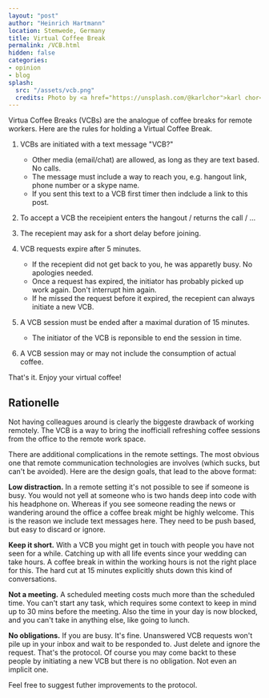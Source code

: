 ```yaml
---
layout: "post"
author: "Heinrich Hartmann"
location: Stemwede, Germany
title: Virtual Coffee Break
permalink: /VCB.html
hidden: false
categories:
- opinion
- blog
splash:
  src: "/assets/vcb.png"
  credits: Photo by <a href="https://unsplash.com/@karlchor">karl chor</a> on Unsplash
---
```


Virtua Coffee Breaks (VCBs) are the analogue of coffee breaks for remote workers.
Here are the rules for holding a Virtual Coffee Break.

1. VCBs are initiated with a text message "VCB?"
   - Other media (email/chat) are allowed, as long as they are text based. No calls.
   - The message must include a way to reach you, e.g. hangout link, phone number or a skype name.
   - If you sent this text to a VCB first timer then indclude a link to this post.

1. To accept a VCB the receipient enters the hangout / returns the call / ...

1. The recepient may ask for a short delay before joining.

1. VCB requests expire after 5 minutes.
   - If the recepient did not get back to you, he was apparetly busy. No apologies needed.
   - Once a request has expired, the initiator has probably picked up work again. Don't interrupt him again.
   - If he missed the request before it expired, the recepient can always initiate a new VCB.

1. A VCB session must be ended after a maximal duration of 15 minutes.
   - The initiator of the VCB is reponsible to end the session in time.

1. A VCB session may or may not include the consumption of actual coffee.

That's it. Enjoy your virtual coffee!


## Rationelle

Not having colleagues around is clearly the biggeste drawback of working remotely.
The VCB is a way to bring the inofficiall refreshing coffee sessions from the office to the remote work space.

There are additional complications in the remote settings.
The most obvious one that remote communication technologies are involves (which sucks, but can't be avoided).
Here are the design goals, that lead to the above format:

**Low distraction.**
In a remote setting it's not possible to see if someone is busy.
You would not yell at someone who is two hands deep into code with his headphone on.
Whereas if you see someone reading the news or wandering around the office a coffee break might be highly welcome.
This is the reason we include text messages here.
They need to be push based, but easy to discard or ignore.

**Keep it short.**
With a VCB you might get in touch with people you have not seen for a while.
Catching up with all life events since your wedding can take hours.
A coffee break in within the working hours is not the right place for this.
The hard cut at 15 minutes explicitly shuts down this kind of conversations.

**Not a meeting.**
A scheduled meeting costs much more than the scheduled time.
You can't start any task, which requires some context to keep in mind up to 30 mins before the meeting.
Also the time in your day is now blocked, and you can't take in anything else, like going to lunch.

**No obligations.**
If you are busy.
It's fine.
Unanswered VCB requests won't pile up in your inbox and wait to be responded to.
Just delete and ignore the request.
That's the protocol.
Of course you may come backt to these people by initiating a new VCB but there is no obligation.
Not even an implicit one.

Feel free to suggest futher improvements to the protocol.
